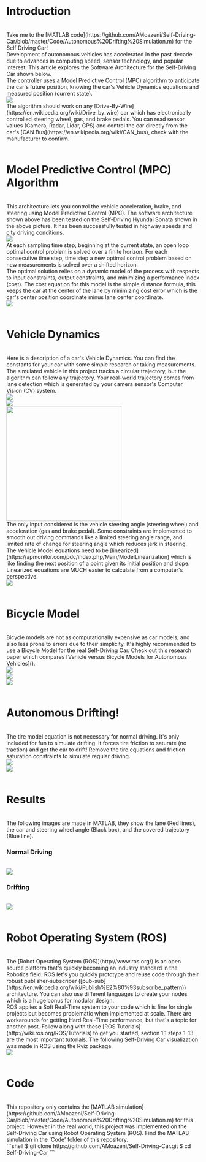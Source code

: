 # Introduction

<br>
Take me to the [MATLAB code](https://github.com/AMoazeni/Self-Driving-Car/blob/master/Code/Autonomous%20Drifting%20Simulation.m) for the Self Driving Car!


<br>
Development of autonomous vehicles has accelerated in the past decade due to advances in computing speed, sensor technology, and popular interest. This article explores the Software Architecture for the Self-Driving Car shown below.


<br>
The controller uses a Model Predictive Control (MPC) algorithm to anticipate the car's future position, knowing the car's Vehicle Dynamics equations and measured position (current state).


<br>
<img src="https://raw.githubusercontent.com/AMoazeni/Self-Driving-Car/master/Jupyter%20Notebook/Images/01%20-%20Car%20Sensors.png">


<br>
The algorithm should work on any [Drive-By-Wire](https://en.wikipedia.org/wiki/Drive_by_wire) car which has electronically controlled steering wheel, gas, and brake pedals. You can read sensor values (Camera, Radar, Lidar, GPS) and control the car directly from the car's [CAN Bus](https://en.wikipedia.org/wiki/CAN_bus), check with the manufacturer to confirm.



<br>
<br>

# Model Predictive Control (MPC) Algorithm

<br>
This architecture lets you control the vehicle acceleration, brake, and steering using Model Predictive Control (MPC). The software architecture shown above has been tested on the Self-Driving Hyundai Sonata shown in the above picture. It has been successfully tested in highway speeds and city driving conditions.


<br>
<img src="https://raw.githubusercontent.com/AMoazeni/Self-Driving-Car/master/Jupyter%20Notebook/Images/02%20-%20Control%20System.png">


<br>
At each sampling time step, beginning at the current state, an open loop optimal control problem is solved over a finite horizon. For each consecutive time step, time step a new optimal control problem based on new measurements is solved over a shifted horizon.


<br>
The optimal solution relies on a dynamic model of the process with respects to input constraints, output constraints, and minimizing a performance index (cost). The cost equation for this model is the simple distance formula, this keeps the car at the center of the lane by minimizing cost error which is the car's center position coordinate minus lane center coordinate.


<br>
<img src="https://raw.githubusercontent.com/AMoazeni/Self-Driving-Car/master/Jupyter%20Notebook/Images/03%20-%20MPC%20Algorithm.png">



<br>
<br>

# Vehicle Dynamics

<br>
Here is a description of a car's Vehicle Dynamics. You can find the constants for your car with some simple research or taking measurements. The simulated vehicle in this project tracks a circular trajectory, but the algorithm can follow any trajectory. Your real-world trajectory comes from lane detection which is generated by your camera sensor's Computer Vision (CV) system.


<br>
<img src="https://raw.githubusercontent.com/AMoazeni/Self-Driving-Car/master/Jupyter%20Notebook/Images/04%20-%20Vehicle%20Dynamics.png">


<br>
<img src="https://raw.githubusercontent.com/AMoazeni/Self-Driving-Car/master/Jupyter%20Notebook/Images/05%20-%20Vehicle%20Equations.png">


<br>
<img src="https://raw.githubusercontent.com/AMoazeni/Self-Driving-Car/master/Jupyter%20Notebook/Images/06%20-%20Vehicle%20Constants.png" width=300px>


<br>
The only input considered is the vehicle steering angle (steering wheel) and acceleration (gas and brake pedal). Some constraints are implemented to smooth out driving commands like a limited steering angle range, and limited rate of change for steering angle which reduces jerk in steering. 


<br>
The Vehicle Model equations need to be [linearized](https://apmonitor.com/pdc/index.php/Main/ModelLinearization) which is like finding the next position of a point given its initial position and slope. Linearized equations are MUCH easier to calculate from a computer's perspective.


<br>
<img src="https://raw.githubusercontent.com/AMoazeni/Self-Driving-Car/master/Jupyter%20Notebook/Images/07%20-%20Vehicle%20Linear.png">



<br>
<br>

# Bicycle Model

<br>
Bicycle models are not as computationally expensive as car models, and also less prone to errors due to their simplicity. It's highly recommended to use a Bicycle Model for the real Self-Driving Car. Check out this research paper which compares [Vehicle versus Bicycle Models for Autonomous Vehicles]().


<br>
<img src="https://raw.githubusercontent.com/AMoazeni/Self-Driving-Car/master/Jupyter%20Notebook/Images/08%20-%20Bicycle%20Model.png">


<br>
<img src="https://raw.githubusercontent.com/AMoazeni/Self-Driving-Car/master/Jupyter%20Notebook/Images/09%20-%20Bicycle%20Equations.png">


<br>
<img src="https://raw.githubusercontent.com/AMoazeni/Self-Driving-Car/master/Jupyter%20Notebook/Images/10%20-%20Bicycle%20Symbols.png">



<br>
<br>

# Autonomous Drifting!

<br>
The tire model equation is not necessary for normal driving. It's only included for fun to simulate drifting. It forces tire friction to saturate (no traction) and get the car to drift! Remove the tire equations and friction saturation constraints to simulate regular driving.


<br>
<img src="https://raw.githubusercontent.com/AMoazeni/Self-Driving-Car/master/Jupyter%20Notebook/Images/11%20-%20Drifting.png">


<br>
<img src="https://raw.githubusercontent.com/AMoazeni/Self-Driving-Car/master/Jupyter%20Notebook/Images/12%20-%20Tire%20Model.png">


<br>
<br>

# Results
<br>
The following images are made in MATLAB, they show the lane (Red lines), the car and steering wheel angle (Black box), and the covered trajectory (Blue line).


### Normal Driving

<br>
<img src="https://raw.githubusercontent.com/AMoazeni/Self-Driving-Car/master/Jupyter%20Notebook/Images/13%20-%20Result%20Car.png">


### Drifting

<br>
<img src="https://raw.githubusercontent.com/AMoazeni/Self-Driving-Car/master/Jupyter%20Notebook/Images/14%20-%20Result%20Drifting.gif">




<br>
<br>

# Robot Operating System (ROS)

<br>
The [Robot Operating System (ROS)](http://www.ros.org/) is an open source platform that's quickly becoming an industry standard in the Robotics field. ROS let's you quickly prototype and reuse code through their robust publisher-subscriber ([pub-sub](https://en.wikipedia.org/wiki/Publish%E2%80%93subscribe_pattern)) architecture. You can also use different languages to create your nodes which is a huge bonus for modular design.

<br>
ROS applies a Soft Real-Time system to your code which is fine for single projects but becomes problematic when implemented at scale. There are workarounds for getting Hard Real-Time performance, but that's a topic for another post. Follow along with these [ROS Tutorials](http://wiki.ros.org/ROS/Tutorials) to get you started, section 1.1 steps 1-13 are the most important tutorials. The following Self-Driving Car visualization was made in ROS using the Rviz package.

<br>
<img src="https://raw.githubusercontent.com/AMoazeni/Self-Driving-Car/master/Jupyter%20Notebook/Images/15%20-%20ROS.png">



<br>
<br>

# Code

<br>
This repository only contains the [MATLAB simulation](https://github.com/AMoazeni/Self-Driving-Car/blob/master/Code/Autonomous%20Drifting%20Simulation.m) for this project. However in the real world, this project was implemented on the Self-Driving Car using Robot Operating System (ROS). Find the MATLAB simulation in the 'Code' folder of this repository.


<br>
```shell
$ git clone https://github.com/AMoazeni/Self-Driving-Car.git
$ cd Self-Driving-Car
```

<br>
<br>
<br>
<br>

